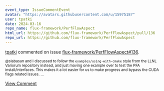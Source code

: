 ```yaml
---
event_type: IssueCommentEvent
avatar: "https://avatars.githubusercontent.com/u/1597518?"
user: tpatki
date: 2024-03-16
repo_name: flux-framework/PerfFlowAspect
html_url: https://github.com/flux-framework/PerfFlowAspect/pull/136
repo_url: https://github.com/flux-framework/PerfFlowAspect
---
```


<a href='https://github.com/tpatki' target='_blank'>tpatki</a> commented on issue <a href='https://github.com/flux-framework/PerfFlowAspect/pull/136' target='_blank'>flux-framework/PerfFlowAspect#136</a>.

<small>@slabasan and I discussed to follow the `examples/using-with-cmake` style from the LLNL Variorum repository instead, and just moving one example over to test the PFA install/interfaces. This makes it a lot easier for us to make progress and bypass the CUDA flags related issues. ...</small>

<a href='https://github.com/flux-framework/PerfFlowAspect/pull/136' target='_blank'>View Comment</a>